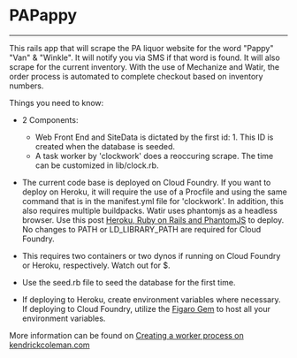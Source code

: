 # PAPappy
-------------

This rails app that will scrape the PA liquor website for the word "Pappy" "Van" & "Winkle". It will notify you via SMS if that word is found. It will also scrape for the current inventory. With the use of Mechanize and Watir, the order process is automated to complete checkout based on inventory numbers.

Things you need to know:

* 2 Components:
  - Web Front End and SiteData is dictated by the first id: 1. This ID is created when the database is seeded.
  - A task worker by 'clockwork' does a reoccuring scrape. The time can be customized in lib/clock.rb.

* The current code base is deployed on Cloud Foundry. If you want to deploy on Heroku, it will require the use of a Procfile and using the same command that is in the manifest.yml file for 'clockwork'. In addition, this also requires multiple buildpacks. Watir uses phantomjs as a headless browser. Use this post [Heroku, Ruby on Rails and PhantomJS](https://github.com/edelpero/watir-examples/blob/master/watir_on_heroku.md) to deploy. No changes to PATH or LD_LIBRARY_PATH are required for Cloud Foundry.

* This requires two containers or two dynos if running on Cloud Foundry or Heroku, respectively. Watch out for $.

* Use the seed.rb file to seed the database for the first time.

* If deploying to Heroku, create environment variables where necessary. If deploying to Cloud Foundry, utilize the [Figaro Gem](https://github.com/laserlemon/figaro) to host all your environment variables.

More information can be found on [Creating a worker process on kendrickcoleman.com](http://kendrickcoleman.com/index.php/Tech-Blog/creating-a-worker-process-on-cloud-foundry-with-clockwork.html)